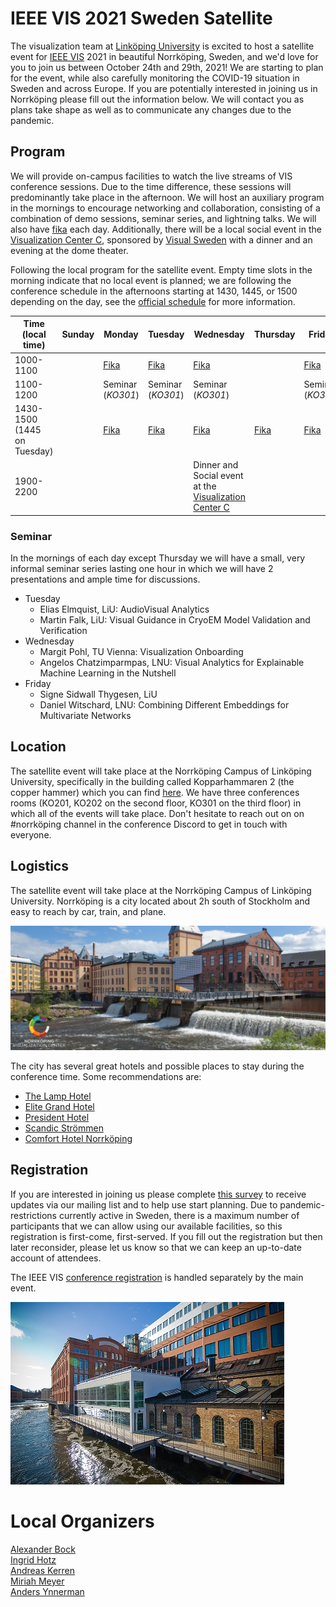 # IEEE VIS 2021 Sweden Satellite
The visualization team at [Linköping University](https://liu.se) is excited to host a satellite event for [IEEE VIS](https://ieeevis.org) 2021 in beautiful Norrköping, Sweden, and we'd love for you to join us between October 24th and 29th, 2021!  We are starting to plan for the event, while also carefully monitoring the COVID-19 situation in Sweden and across Europe.  If you are potentially interested in joining us in Norrköping please fill out the information below.  We will contact you as plans take shape as well as to communicate any changes due to the pandemic. 

## Program
We will provide on-campus facilities to watch the live streams of VIS conference sessions.  Due to the time difference, these sessions will predominantly take place in the afternoon.  We will host an auxiliary program in the mornings to encourage networking and collaboration, consisting of a combination of demo sessions, seminar series, and lightning talks. We will also have [fika](https://visitsweden.com/what-to-do/food-drink/swedish-kitchen/all-about-swedish-fika/) each day.  Additionally, there will be a local social event in the [Visualization Center C](http://visualiseringscenter.se/en), sponsored by [Visual Sweden](https://www.visualsweden.se/en/) with a dinner and an evening at the dome theater. 

Following the local program for the satellite event. Empty time slots in the morning indicate that no local event is planned; we are following the conference schedule in the afternoons starting at 1430, 1445, or 1500 depending on the day, see the [official schedule](https://virtual.ieeevis.org/year/2021/calendar.html) for more information.

| Time (local time) | Sunday | Monday | Tuesday | Wednesday | Thursday | Friday |
|--|--|--|--|--|--|--|
| 1000-1100 | | [Fika][fika] | [Fika][fika] | [Fika][fika] | | [Fika][fika]
| 1100-1200 | | Seminar (_KO301_) | Seminar (_KO301_) | Seminar (_KO301_) | | Seminar (_KO301_)
| 1430-1500 (1445 on Tuesday) | | [Fika][fika] | [Fika][fika] | [Fika][fika] | [Fika][fika] | [Fika][fika]
| 1900-2200 | | | | Dinner and Social event at the [Visualization Center C](http://visualiseringscenter.se/)

### Seminar
In the mornings of each day except Thursday we will have a small, very informal seminar series lasting one hour in which we will have 2 presentations and ample time for discussions.

 - Tuesday
   - Elias Elmquist, LiU:  AudioVisual Analytics
   - Martin Falk, LiU:  Visual Guidance in CryoEM Model Validation and Verification
 - Wednesday
   - Margit Pohl, TU Vienna:  Visualization Onboarding
   - Angelos Chatzimparmpas, LNU:  Visual Analytics for Explainable Machine Learning in the Nutshell
 - Friday
   - Signe Sidwall Thygesen, LiU
   - Daniel Witschard, LNU:  Combining Different Embeddings for Multivariate Networks


## Location
The satellite event will take place at the Norrköping Campus of Linköping University, specifically in the building called Kopparhammaren 2 (the copper hammer) which you can find [here](https://www.google.com/maps/place/Norra+Grytsgatan+10a,+602+33+Norrk%C3%B6ping/@58.5887766,16.176356,20z/data=!4m5!3m4!1s0x46593bca9415fb59:0x236489614ceea55d!8m2!3d58.5887454!4d16.17625690).  We have three conferences rooms (KO201, KO202 on the second floor,  KO301 on the third floor) in which all of the events will take place. Don't hesitate to reach out on on #norrköping channel in the conference Discord to get in touch with everyone.


## Logistics
The satellite event will take place at the Norrköping Campus of Linköping University.  Norrköping is a city located about 2h south of Stockholm and easy to reach by car, train, and plane.

![Visualization Center](assets/visualiseringscenter.jpg)

The city has several great hotels and possible places to stay during the conference time. Some recommendations are:
 - [The Lamp Hotel](https://www.thelamphotel.se/en/)
 - [Elite Grand Hotel](https://www.elite.se/en/hotels/norrkoping/grand-hotel/)
 - [President Hotel](https://president-hotel-norrkoping.hotel-ds.com/en/)
 - [Scandic Strömmen](https://www.scandichotels.com/hotels/sweden/norrkoping/scandic-strommen)
 - [Comfort Hotel Norrköping](https://www.nordicchoicehotels.com/hotels/sweden/norrkoping/comfort-hotel-norrkoping/)

## Registration
If you are interested in joining us please complete [this survey](https://forms.office.com/Pages/ResponsePage.aspx?id=7Bg_kSZ_X0yoFnhP6aWO3UsUEfvoYE1AprAtgryeaaZURU8yODhPS0ZDMVM0RVVFUlFOU1lRNjVCUy4u) to receive updates via our mailing list and to help use start planning.  Due to pandemic-restrictions currently active in Sweden, there is a maximum number of participants that we can allow using our available facilities, so this registration is first-come, first-served.  If you fill out the registration but then later reconsider, please let us know so that we can keep an up-to-date account of attendees.

The IEEE VIS [conference registration](http://ieeevis.org/year/2021/info/registration/conference-registration) is handled separately by the main event.

![Kåkenhus](assets/kakenhus-liu.jpg)

# Local Organizers
[Alexander Bock](https://scivis.github.io/staff/alebo68/) \
[Ingrid Hotz](https://scivis.github.io/staff/ingho32/) \
[Andreas Kerren](https://liu.se/en/employee/andke01) \
[Miriah Meyer](https://miriah.github.io/) \
[Anders Ynnerman](https://liu.se/en/employee/andyn27)

[fika]: https://en.wikipedia.org/wiki/Coffee_culture#Sweden
